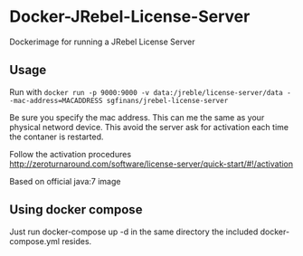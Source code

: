 # Docker-JRebel-License-Server
Dockerimage for running a JRebel License Server

## Usage
Run with ```docker run -p 9000:9000 -v data:/jreble/license-server/data --mac-address=MACADDRESS sgfinans/jrebel-license-server```

Be sure you specify the mac address. This can me the same as your physical netword device. This avoid the server ask for activation each time the contaner is restarted.

Follow the activation procedures http://zeroturnaround.com/software/license-server/quick-start/#!/activation

Based on official java:7 image

## Using docker compose

Just run docker-compose up -d in the same directory the included docker-compose.yml resides.
